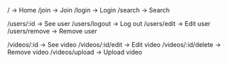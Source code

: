 / -> Home
/join -> Join
/login -> Login
/search -> Search

/users/:id -> See user
/users/logout -> Log out
/users/edit -> Edit user
/users/remove -> Remove user

/videos/:id -> See video
/videos/:id/edit -> Edit video
/videos/:id/delete -> Remove video
/videos/upload -> Upload video